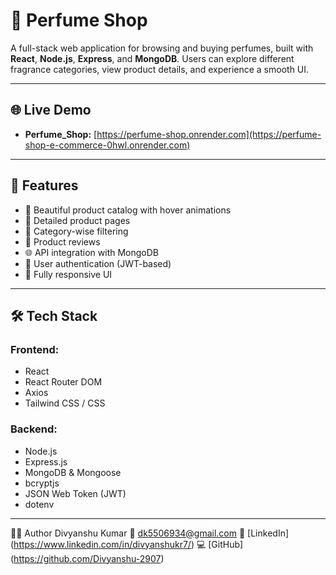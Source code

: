 # 🧴 Perfume Shop

A full-stack web application for browsing and buying perfumes, built with **React**, **Node.js**, **Express**, and **MongoDB**. Users can explore different fragrance categories, view product details, and experience a smooth UI.

---

## 🌐 Live Demo

- **Perfume_Shop:** [https://perfume-shop.onrender.com](https://perfume-shop-e-commerce-0hwl.onrender.com)
---

## 🚀 Features

- 💄 Beautiful product catalog with hover animations  
- 🧴 Detailed product pages  
- 🔎 Category-wise filtering  
- 💬 Product reviews  
- 🌐 API integration with MongoDB  
- 🔐 User authentication (JWT-based)  
- 📱 Fully responsive UI  

---

## 🛠️ Tech Stack

### Frontend:
- React
- React Router DOM
- Axios
- Tailwind CSS / CSS

### Backend:
- Node.js
- Express.js
- MongoDB & Mongoose
- bcryptjs
- JSON Web Token (JWT)
- dotenv

---

🙋‍♂️ Author
Divyanshu Kumar
📧 dk5506934@gmail.com
🔗 [LinkedIn] (https://www.linkedin.com/in/divyanshukr7/)
💻 [GitHub] (https://github.com/Divyanshu-2907)



